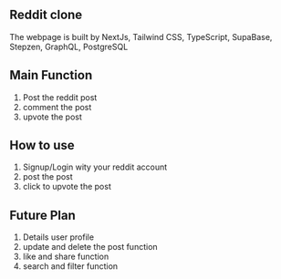 ## Reddit clone
The webpage is built by NextJs, Tailwind CSS, TypeScript, SupaBase, Stepzen, GraphQL, PostgreSQL

## Main Function
1) Post the reddit post
2) comment the post
3) upvote the post

## How to use
1) Signup/Login wity your reddit account
2) post the post
3) click to upvote the post



## Future Plan
1) Details user profile
2) update and delete the post function
3) like and share function
4) search and filter function




